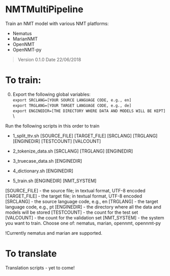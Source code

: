 # NMTMultiPipeline
Train an NMT model with various NMT platforms:
- Nematus
- MarianNMT
- OpenNMT
- OpenNMT-py

> Version 0.1.0
> Date 22/06/2018

# To train:
0. Export the following global variables: \
`export SRCLANG=[YOUR SOURCE LANGUAGE CODE, e.g., en]` \
`export TRGLANG=[YOUR TARGET LANGUAGE CODE, e.g., de]` \
`export ENGINEDIR=[THE DIRECTORY WHERE DATA AND MODELS WILL BE KEPT]` \

Run the following scripts in this order to train
- 1_split_ttv.sh [SOURCE_FILE] [TARGET_FILE] [SRCLANG] [TRGLANG] [ENGINEDIR] [TESTCOUNT] [VALCOUNT]

- 2_tokenize_data.sh [SRCLANG] [TRGLANG] [ENGINEDIR]

- 3_truecase_data.sh [ENGINEDIR]

- 4_dictionary.sh [ENGINEDIR]

- 5_train.sh [ENGINEDIR] [NMT_SYSTEM]

[SOURCE_FILE] - the source file; in textual format, UTF-8 encoded
[TARGET_FILE] - the target file; in textual format, UTF-8 encoded
[SRCLANG] - the source language code, e.g., en
[TRGLANG] - the target language code, e.g., pt
[ENGINEDIR] - the directory where all the data and models will be stored
[TESTCOUNT] - the count for the test set
[VALCOUNT] - the count for the validation set
[NMT_SYSTEM] - the system you want to train. Choose one of: nematus, marian, opennmt, opennmt-py

!Currently nematus and marian are supported.

# To translate
Translation scripts - yet to come!
